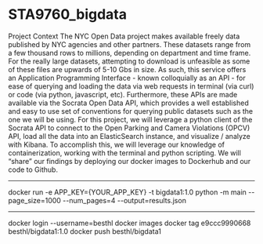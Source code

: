 # STA9760_bigdata
Project Context The NYC Open Data project makes available freely data published by NYC agencies and other partners. These datasets range from a few thousand rows to millions, depending on department and time frame. For the really large datasets, attempting to download is unfeasible as some of these files are upwards of 5-10 Gbs in size. As such, this service offers an Application Programming Interface - known colloquially as an API - for ease of querying and loading the data via web requests in terminal (via curl) or code (via python, javascript, etc). Furthermore, these APIs are made available via the Socrata Open Data API, which provides a well established and easy to use set of conventions for querying public datasets such as the one we will be using. For this project, we will leverage a python client of the Socrata API to connect to the Open Parking and Camera Violations (OPCV) API, load all the data into an ElasticSearch instance, and visualize / analyze with Kibana. To accomplish this, we will leverage our knowledge of containerization, working with the terminal and python scripting. We will “share” our findings by deploying our docker images to Dockerhub and our code to Github.
____________
docker run -e APP_KEY={YOUR_APP_KEY}  -t bigdata1:1.0  python -m main --page_size=1000 --num_pages=4 --output=results.json
_____________
docker login --username=besthl docker images docker tag e9ccc9990668 besthl/bigdata1:1.0 docker push besthl/bigdata1
